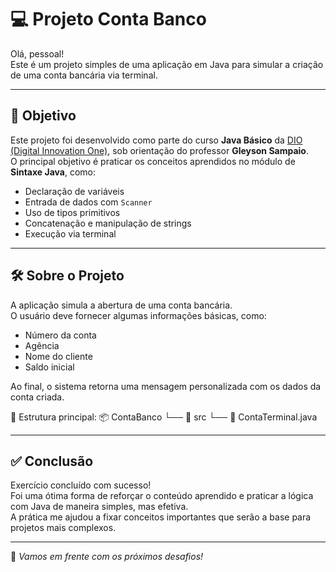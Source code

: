 # 💻 Projeto Conta Banco

Olá, pessoal!  
Este é um projeto simples de uma aplicação em Java para simular a criação de uma conta bancária via terminal.

---

## 🎯 Objetivo

Este projeto foi desenvolvido como parte do curso **Java Básico** da [DIO (Digital Innovation One)](https://www.dio.me), sob orientação do professor **Gleyson Sampaio**.  
O principal objetivo é praticar os conceitos aprendidos no módulo de **Sintaxe Java**, como:

- Declaração de variáveis
- Entrada de dados com `Scanner`
- Uso de tipos primitivos
- Concatenação e manipulação de strings
- Execução via terminal

---

## 🛠️ Sobre o Projeto

A aplicação simula a abertura de uma conta bancária.  
O usuário deve fornecer algumas informações básicas, como:

- Número da conta
- Agência
- Nome do cliente
- Saldo inicial

Ao final, o sistema retorna uma mensagem personalizada com os dados da conta criada.

📁 Estrutura principal:
📦 ContaBanco
└── 📁 src
└── 📄 ContaTerminal.java

---

## ✅ Conclusão

Exercício concluído com sucesso!  
Foi uma ótima forma de reforçar o conteúdo aprendido e praticar a lógica com Java de maneira simples, mas efetiva.  
A prática me ajudou a fixar conceitos importantes que serão a base para projetos mais complexos.

---

🚀 *Vamos em frente com os próximos desafios!*

